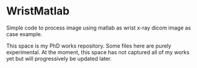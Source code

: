 # WristMatlab
Simple code to process image using matlab as wrist x-ray dicom image as case example.

This space is my PhD works repository. Some files here are purely experimental. 
At the moment, this space has not captured all of my works yet but will progressively be updated later. 

